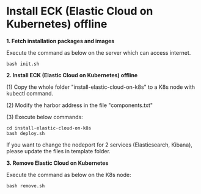 # Install ECK (Elastic Cloud on Kubernetes) offline

**1. Fetch installation packages and images**

Execute the command as below on the server which can access internet.

```
bash init.sh
```

**2. Install ECK (Elastic Cloud on Kubernetes) offline**

(1) Copy the whole folder "install-elastic-cloud-on-k8s" to a K8s node with kubectl command.

(2) Modify the harbor address in the file "components.txt"

(3) Execute below commands:

```
cd install-elastic-cloud-on-k8s
bash deploy.sh
```

If you want to change the nodeport for 2 services (Elasticsearch, Kibana), please update the files in template folder.

**3. Remove Elastic Cloud on Kubernetes**

Execute the command as below on the K8s node:

```
bash remove.sh
```
